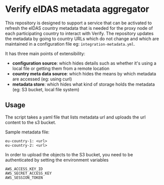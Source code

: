 # Verify eIDAS metadata aggregator
This repository is designed to support a service that can be activated to 
refresh the eIDAS country metadata that is needed for the proxy node of each participating 
country to interact with Verify.  The repository updates the metadata by going to country 
URLs which do not change and which are maintained in a configuration file eg:
```integration-metadata.yml```.

It has three main points of extensibility:
* **configuration source**: which hides details such as whether it's using a local file or 
getting them from a remote location
* **country meta data source**: which hides the means by which metadata are 
accessed (eg: using curl)
* **metadata store**: which hides what kind of storage holds the metadata (eg: S3 bucket, 
local file system)


## Usage

The script takes a yaml file that lists metadata url and uploads the url content to the s3 bucket.

Sample metadata file:
```
eu-country-1: <url>
eu-country-2: <url>
```

In order to upload the objects to the S3 bucket, you need to be authenticated by setting the environment variables 
```
AWS_ACCESS_KEY_ID
AWS_SECRET_ACCESS_KEY
AWS_SESSION_TOKEN
```
